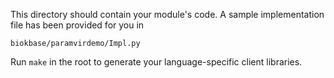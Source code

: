 This directory should contain your module's code.
A sample implementation file has been provided for you in

```biokbase/paramvirdemo/Impl.py```

Run `make` in the root to generate your language-specific client libraries.
